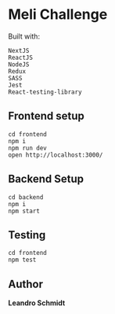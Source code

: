 # Meli Challenge

Built with:
```
NextJS
ReactJS
NodeJS
Redux
SASS
Jest
React-testing-library
```

## Frontend setup

```
cd frontend
npm i
npm run dev
open http://localhost:3000/
```

## Backend Setup

```
cd backend
npm i
npm start
```

## Testing

```
cd frontend
npm test
```

## Author

**Leandro Schmidt**